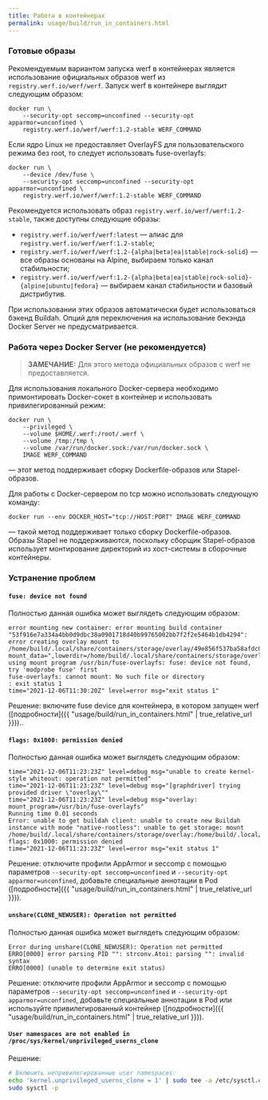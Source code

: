 ```yaml
---
title: Работа в контейнерах
permalink: usage/build/run_in_containers.html
---
```


### Готовые образы

<!-- прим. для перевода: на основе https://werf.io/documentation/v1.2/advanced/ci_cd/run_in_container/how_it_works.html и https://werf.io/documentation/v1.2/advanced/ci_cd/run_in_container/use_docker_container.html -->

Рекомендуемым вариантом запуска werf в контейнерах является использование официальных образов werf из `registry.werf.io/werf/werf`. Запуск werf в контейнере выглядит следующим образом:

```shell
docker run \
    --security-opt seccomp=unconfined --security-opt apparmor=unconfined \
    registry.werf.io/werf/werf:1.2-stable WERF_COMMAND
```

Если ядро Linux не предоставляет OverlayFS для пользовательского режима без root, то следует использовать fuse-overlayfs:

```shell
docker run \
    --device /dev/fuse \
    --security-opt seccomp=unconfined --security-opt apparmor=unconfined \
    registry.werf.io/werf/werf:1.2-stable WERF_COMMAND
```

Рекомендуется использовать образ `registry.werf.io/werf/werf:1.2-stable`, также доступны следующие образы:
- `registry.werf.io/werf/werf:latest` — алиас для `registry.werf.io/werf/werf:1.2-stable`;
- `registry.werf.io/werf/werf:1.2-{alpha|beta|ea|stable|rock-solid}` — все образы основаны на Alpine, выбираем только канал стабильности;
- `registry.werf.io/werf/werf:1.2-{alpha|beta|ea|stable|rock-solid}-{alpine|ubuntu|fedora}` — выбираем канал стабильности и базовый дистрибутив.

При использовании этих образов автоматически будет использоваться бэкенд Buildah. Опций для переключения на использование бекэнда Docker Server не предусматривается.

### Работа через Docker Server (не рекомендуется)

> **ЗАМЕЧАНИЕ:** Для этого метода официальных образов с werf не предоставляется.

Для использования локального Docker-сервера необходимо примонтировать Docker-сокет в контейнер и использовать привилегированный режим:

```shell
docker run \
    --privileged \
    --volume $HOME/.werf:/root/.werf \
    --volume /tmp:/tmp \
    --volume /var/run/docker.sock:/var/run/docker.sock \
    IMAGE WERF_COMMAND
```

— этот метод поддерживает сборку Dockerfile-образов или Stapel-образов.

Для работы с Docker-сервером по tcp можно использовать следующую команду:

```shell
docker run --env DOCKER_HOST="tcp://HOST:PORT" IMAGE WERF_COMMAND
```

— такой метод поддерживает только сборку Dockerfile-образов. Образы Stapel не поддерживаются, поскольку сборщик Stapel-образов использует монтирование директорий из хост-системы в сборочные контейнеры.

### Устранение проблем

<!-- прим. для перевода: на основе https://werf.io/documentation/v1.2/advanced/ci_cd/run_in_container/how_it_works.html#troubleshooting -->

#### `fuse: device not found`

Полностью данная ошибка может выглядеть следующим образом:

```
error mounting new container: error mounting build container "53f916e7a334a4bb0d9dbc38a0901718d40b99765002bb7f2f2e5464b1db4294": error creating overlay mount to /home/build/.local/share/containers/storage/overlay/49e856f537ba58afdc09137291133994cd1305e40df72c4fab43077cbd405477/merged, mount_data=",lowerdir=/home/build/.local/share/containers/storage/overlay/l/Z5GEVIFIIQ7H262DYUTX3YOVR6:/home/build/.local/share/containers/storage/overlay/l/PJBBW6UNUNGI37IX6R3LDNPX3J:/home/build/.local/share/containers/storage/overlay/l/MUYSUONLQVE4CJMQVDCH2UBAVQ:/home/build/.local/share/containers/storage/overlay/l/67JHKJDCKBTI4R3Q5S5YG44AD3:/home/build/.local/share/containers/storage/overlay/l/3S72G4SWKDXILGANUOCESP5LDK,upperdir=/home/build/.local/share/containers/storage/overlay/49e856f537ba58afdc09137291133994cd1305e40df72c4fab43077cbd405477/diff,workdir=/home/build/.local/share/containers/storage/overlay/49e856f537ba58afdc09137291133994cd1305e40df72c4fab43077cbd405477/work,volatile": using mount program /usr/bin/fuse-overlayfs: fuse: device not found, try 'modprobe fuse' first
fuse-overlayfs: cannot mount: No such file or directory
: exit status 1
time="2021-12-06T11:30:20Z" level=error msg="exit status 1"
```

Решение: включите fuse device для контейнера, в котором запущен werf ([подробности]({{ "usage/build/run_in_containers.html" | true_relative_url }}))..

#### `flags: 0x1000: permission denied`

Полностью данная ошибка может выглядеть следующим образом:

```
time="2021-12-06T11:23:23Z" level=debug msg="unable to create kernel-style whiteout: operation not permitted"
time="2021-12-06T11:23:23Z" level=debug msg="[graphdriver] trying provided driver \"overlay\""
time="2021-12-06T11:23:23Z" level=debug msg="overlay: mount_program=/usr/bin/fuse-overlayfs"
Running time 0.01 seconds
Error: unable to get buildah client: unable to create new Buildah instance with mode "native-rootless": unable to get storage: mount /home/build/.local/share/containers/storage/overlay:/home/build/.local/share/containers/storage/overlay, flags: 0x1000: permission denied
time="2021-12-06T11:23:23Z" level=error msg="exit status 1"
```

Решение: отключите профили AppArmor и seccomp с помощью параметров `--security-opt seccomp=unconfined` и `--security-opt apparmor=unconfined`, добавьте специальные аннотации в Pod ([подробности]({{ "usage/build/run_in_containers.html" | true_relative_url }})).

#### `unshare(CLONE_NEWUSER): Operation not permitted`

Полностью данная ошибка может выглядеть следующим образом:

```
Error during unshare(CLONE_NEWUSER): Operation not permitted
ERRO[0000] error parsing PID "": strconv.Atoi: parsing "": invalid syntax
ERRO[0000] (unable to determine exit status)
```

Решение: отключите профили AppArmor и seccomp с помощью параметров `--security-opt seccomp=unconfined` и `--security-opt apparmor=unconfined`, добавьте специальные аннотации в Pod или используйте привилегированный контейнер ([подробности]({{ "usage/build/run_in_containers.html" | true_relative_url }})).

#### `User namespaces are not enabled in /proc/sys/kernel/unprivileged_userns_clone`

Решение:
```bash
# Включить непривилегированные user namespaces:
echo 'kernel.unprivileged_userns_clone = 1' | sudo tee -a /etc/sysctl.conf
sudo sysctl -p
```
